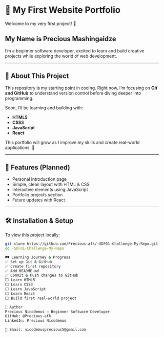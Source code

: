 # 🌱 My First Website Portfolio

Welcome to my very first project! 🎉  

## My Name is Precious Mashingaidze

I’m a beginner software developer, excited to learn and build creative projects while exploring the world of web development.

---

## 📖 About This Project

This repository is my starting point in coding. Right now, I’m focusing on **Git and GitHub** to understand version control before diving deeper into programming.  

Soon, I’ll be learning and building with:

- **HTML5**
- **CSS3**
- **JavaScript**
- **React**

This portfolio will grow as I improve my skills and create real-world applications. 🚀

---

## 🚀 Features (Planned)

- Personal introduction page  
- Simple, clean layout with HTML & CSS  
- Interactive elements using JavaScript  
- Portfolio projects section  
- Future updates with React  

---

## 🛠️ Installation & Setup

To view this project locally:

```bash
git clone https://github.com/Precious-afk/-SDF01-Challenge-My-Repo.git
cd -SDF01-Challenge-My-Repo

🛤️ Learning Journey & Progress
✅ Set up Git & GitHub
✅ Create first repository
✅ Add README.md
✅ Commit & Push changes to GitHub
⬜ Learn HTML5
⬜ Learn CSS3
⬜ Learn JavaScript
⬜ Learn React
⬜ Build first real-world project

👤 Author
Precious Nicodemus – Beginner Software Developer
GitHub: @Precious-afk
LinkedIn: Precious Nicodemus

📧 Email: nicodemusprecious5@gmail.com
